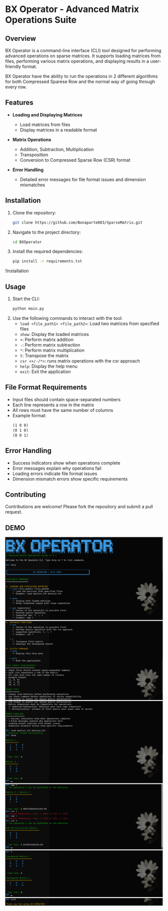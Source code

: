 # BX Operator - Advanced Matrix Operations Suite

## Overview

BX Operator is a command-line interface (CLI) tool designed for performing advanced operations on sparse matrices. It supports loading matrices from files, performing various matrix operations, and displaying results in a user-friendly format.

BX Operator have the ability to run the operations in 2 different algorithms for both Compressed Sparese Row and the normal way of going through every row.



## Features

- **Loading and Displaying Matrices**
  - Load matrices from files
  - Display matrices in a readable format

- **Matrix Operations**
  - Addition, Subtraction, Multiplication
  - Transposition
  - Conversion to Compressed Sparse Row (CSR) format

- **Error Handling**
  - Detailed error messages for file format issues and dimension mismatches

## Installation

1. Clone the repository:
    ```sh
    git clone https://github.com/Bonaparte003/SparseMatrix.git
    ```
2. Navigate to the project directory:
    ```sh
    cd BXOperator
    ```
3. Install the required dependencies:
    ```sh
    pip install -r requirements.txt
    ```

!Installation

## Usage

1. Start the CLI:
    ```sh
    python main.py
    ```
2. Use the following commands to interact with the tool:
    - `load <file_path1> <file_path2>`: Load two matrices from specified files
    - `show`: Display the loaded matrices
    - `+`: Perform matrix addition
    - `-`: Perform matrix subtraction
    - `*`: Perform matrix multiplication
    - `t`: Transpose the matrix
    - `csr <+/-/*>`: runs matrix operations with the csr approach
    - `help`: Display the help menu
    - `exit`: Exit the application


## File Format Requirements

- Input files should contain space-separated numbers
- Each line represents a row in the matrix
- All rows must have the same number of columns
- Example format:
    ```
    (1 0 0)
    (0 1 0)
    (0 0 1)
    ```

## Error Handling

- Success indicators show when operations complete
- Error messages explain why operations fail
- Loading errors indicate file format issues
- Dimension mismatch errors show specific requirements

## Contributing

Contributions are welcome! Please fork the repository and submit a pull request.

## DEMO

![BX Operator](images/1.png)
![Matrix Operations](images/2.png)
![Matrix Addition](images/3.png)
![CLI Usage](images/5.png)
![File Format](images/6.png)
![Error Handling](images/7.png)

